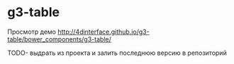 # g3-table

Просмотр демо
http://4dinterface.github.io/g3-table/bower_components/g3-table/

TODO- выдрать из проекта и залить последнюю версию в репозиторий 
